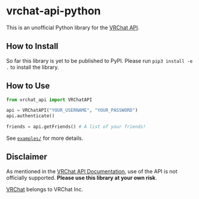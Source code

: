 # vrchat-api-python
This is an unofficial Python library for the [VRChat API](https://vrchatapi.github.io/#/).

## How to Install
So far this library is yet to be published to PyPI.
Please run `pip3 install -e .` to install the library.

## How to Use
```python
from vrchat_api import VRChatAPI

api = VRChatAPI("YOUR_USERNAME", "YOUR_PASSWORD")
api.authenticate()

friends = api.getFriends() # A list of your friends!
```

See [`examples/`](examples/) for more details.

## Disclaimer
As mentioned in the [VRChat API Documentation](https://vrchatapi.github.io/#/), use of the API is not officially supported.
**Please use this library at your own risk**.

[VRChat](https://www.vrchat.net/) belongs to VRChat Inc.
